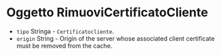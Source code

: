 # Oggetto RimuoviCertificatoCliente

* `tipo` Stringa - `Certificatocliente`.
* `origin` String - Origin of the server whose associated client certificate must be removed from the cache.